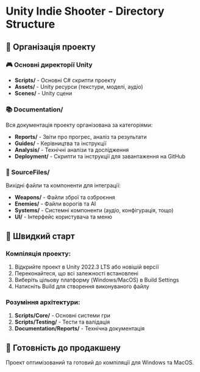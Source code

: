 # Unity Indie Shooter - Directory Structure

## 📁 Організація проекту

### 🎮 Основні директорії Unity
- **Scripts/** - Основні C# скрипти проекту
- **Assets/** - Unity ресурси (текстури, моделі, аудіо)
- **Scenes/** - Unity сцени

### 📚 Documentation/
Вся документація проекту організована за категоріями:

- **Reports/** - Звіти про прогрес, аналіз та результати
- **Guides/** - Керівництва та інструкції
- **Analysis/** - Технічні аналізи та дослідження  
- **Deployment/** - Скрипти та інструкції для завантаження на GitHub

### 📄 SourceFiles/
Вихідні файли та компоненти для інтеграції:

- **Weapons/** - Файли зброї та озброєння
- **Enemies/** - Файли ворогів та AI
- **Systems/** - Системні компоненти (аудіо, конфігурація, тощо)
- **UI/** - Інтерфейс користувача та меню

## 🚀 Швидкий старт

### Компіляція проекту:
1. Відкрийте проект в Unity 2022.3 LTS або новішій версії
2. Переконайтеся, що всі залежності встановлені
3. Виберіть цільову платформу (Windows/MacOS) в Build Settings
4. Натисніть Build для створення виконуваного файлу

### Розуміння архітектури:
1. **Scripts/Core/** - Основні системи гри
2. **Scripts/Testing/** - Тести та валідація
3. **Documentation/Reports/** - Технічна документація

## 🎯 Готовність до продакшену

Проект оптимізований та готовий до компіляції для Windows та MacOS.
